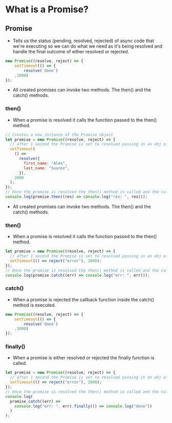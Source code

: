 # What is a Promise?

## Promise

- Tells us the status (pending, resolved, rejected) of async code that we're executing so we can do what we need as it's being resolved and handle the final outcome of either resolved or rejected.

```javascript
new Promise((resolve, reject) => {
    setTimeout(() => {
        resolve('done')
    ,1000)
});
```

- All created promises can invoke two methods. The then() and the catch() methods.

### then()

- When a promise is resolved it calls the function passed to the then() method.

```javascript
// Creates a new instance of the Promise object
let promise = new Promise((resolve, reject) => {
  // after 1 second the Promise is set to resolved passing in an obj of data.
  setTimeout(
    () =>
      resolve({
        first_name: "Alex",
        last_name: "Suarez",
      }),
    2000
  );
});
// Once the promise is resolved the then() method is called and the callback function that is passed to it is executed.
console.log(promise.then((res) => console.log("res: ", res)));
```

- All created promises can invoke two methods. The then() and the catch() methods.

### then()

- When a promise is resolved it calls the function passed to the then() method.

```javascript
let promise = new Promise((resolve, reject) => {
  // after 1 second the Promise is set to resolved passing in an obj of data.
  setTimeout(() => reject("error"), 2000);
});
// Once the promise is resolved the then() method is called and the callback function that is passed to it is executed.
console.log(promise.catch((err) => console.log("err: ", err)));
```

### catch()

- When a promise is rejected the callback function inside the catch() method is executed.

```javascript
new Promise((resolve, reject) => {
    setTimeout(() => {
        resolve('done')
    ,1000)
});
```

### finally()

- When a promise is either resolved or rejected the finally function is called.

```javascript
let promise = new Promise((resolve, reject) => {
  // after 1 second the Promise is set to resolved passing in an obj of data.
  setTimeout(() => reject("error"), 2000);
});
// Once the promise is resolved the then() method is called and the callback function that is passed to it is executed.
console.log(
  promise.catch((err) =>
    console.log("err: ", err).finally(() => console.log("done"))
  )
);
```
